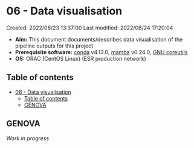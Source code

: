 # 06 - Data visualisation

Created: 2022/08/23 13:37:00
Last modified: 2022/08/24 17:20:04

- **Aim:** This document documents/describes data visualisation of the pipeline outputs for this project
- **Prerequisite software:** [conda](https://docs.conda.io/en/latest/) v4.13.0, [mamba](https://mamba.readthedocs.io/en/latest/index.html) v0.24.0, [GNU coreutils](https://www.gnu.org/software/coreutils/)
- **OS:** ORAC (CentOS Linux) (ESR production network)

## Table of contents

- [06 - Data visualisation](#06---data-visualisation)
  - [Table of contents](#table-of-contents)
  - [GENOVA](#genova)

## GENOVA

*Work in progress*
